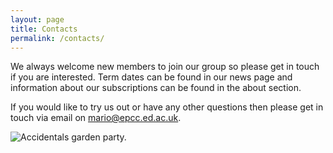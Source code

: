 ```yaml
---
layout: page
title: Contacts
permalink: /contacts/
---
```



We always welcome new members to join our group so
please get in touch if you are interested. Term dates can be found
in our news page and information about our subscriptions can be
found in the about section.

If you would like to try us out or have any other questions then
please get in touch via email on [mario@epcc.ed.ac.uk](mailto:mario@epcc.ed.ac.uk).

![Accidentals garden party.](/images/assets/accidentals2.png)

